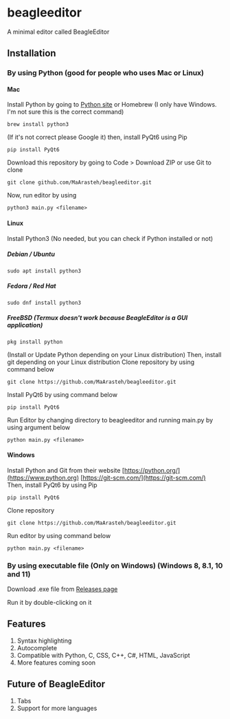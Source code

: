 # beagleeditor
A minimal editor called BeagleEditor
## Installation
### By using Python (good for people who uses Mac or Linux)
#### Mac
Install Python by going to [Python site](https://www.python.org) or Homebrew (I only have Windows. I'm not sure this is the correct command)
```
brew install python3
```
(If it's not correct please Google it)
then, install PyQt6 using Pip
```
pip install PyQt6
```
Download this repository by going to Code > Download ZIP or use Git to clone
```
git clone github.com/MaArasteh/beagleeditor.git
```
Now, run editor by using
```
python3 main.py <filename>
```
#### Linux
Install Python3 (No needed, but you can check if Python installed or not)
##### Debian / Ubuntu
```
sudo apt install python3
```
##### Fedora / Red Hat
```
sudo dnf install python3
```
##### FreeBSD (Termux doesn't work because BeagleEditor is a GUI application)
```
pkg install python
```
(Install or Update Python depending on your Linux distribution)
Then, install git depending on your Linux distribution
Clone repository by using command below
```
git clone https://github.com/MaArasteh/beagleeditor.git
```
Install PyQt6 by using command below
```
pip install PyQt6
```
Run Editor by changing directory to beagleeditor and running main.py by using argument below
```
python main.py <filename>
```
#### Windows
Install Python and Git from their website
[https://python.org/](https://www.python.org)
[https://git-scm.com/](https://git-scm.com/)
Then, install PyQt6 by using Pip
```
pip install PyQt6
```
Clone repository
```
git clone https://github.com/MaArasteh/beagleeditor.git
```
Run editor by using command below
```
python main.py <filename>
```
### By using executable file (Only on Windows) (Windows 8, 8.1, 10 and 11)
Download .exe file from [Releases page](https://github.com/MaArasteh/beagleeditor/releases)

Run it by double-clicking on it
## Features
1. Syntax highlighting
2. Autocomplete
3. Compatible with Python, C, CSS, C++, C#, HTML, JavaScript
4. More features coming soon
## Future of BeagleEditor
1. Tabs
2. Support for more languages
